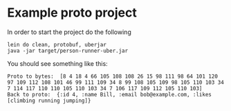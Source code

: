 # Example proto project

In order to start the project do the following

```
lein do clean, protobuf, uberjar
java -jar target/person-runner-uber.jar
```

You should see something like this:

```
Proto to bytes:  [8 4 18 4 66 105 108 108 26 15 98 111 98 64 101 120 97 109 112 108 101 46 99 111 109 34 8 99 108 105 109 98 105 110 103 34 7 114 117 110 110 105 110 103 34 7 106 117 109 112 105 110 103]
Back to proto:  {:id 4, :name Bill, :email bob@example.com, :likes [climbing running jumping]}
```
